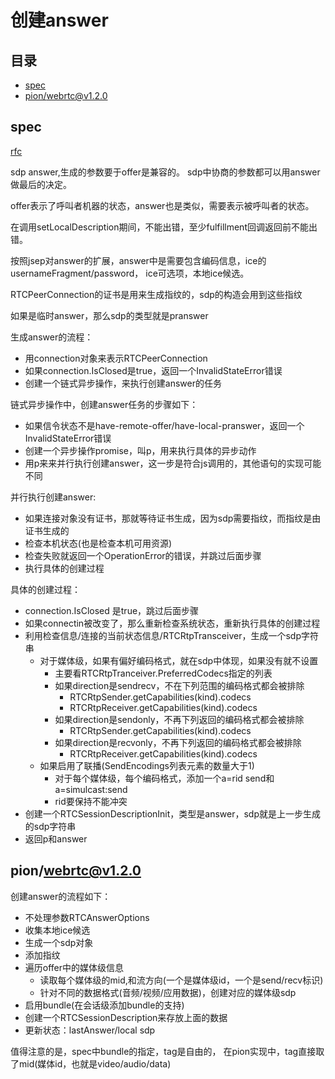 # 创建answer

## 目录

<!-- vim-markdown-toc GFM -->

- [spec](#spec)
- [pion/webrtc@v1.2.0](#pionwebrtcv120)

<!-- vim-markdown-toc -->

## spec

[rfc](https://www.w3.org/TR/webrtc/#dom-rtcpeerconnection-createanswer)

sdp answer,生成的参数要于offer是兼容的。
sdp中协商的参数都可以用answer做最后的决定。

offer表示了呼叫者机器的状态，answer也是类似，需要表示被呼叫者的状态。

在调用setLocalDescription期间，不能出错，至少fulfillment回调返回前不能出错。

按照jsep对answer的扩展，answer中是需要包含编码信息，ice的usernameFragment/password，
ice可选项，本地ice候选。

RTCPeerConnection的证书是用来生成指纹的，sdp的构造会用到这些指纹

如果是临时answer，那么sdp的类型就是pranswer

生成answer的流程：

- 用connection对象来表示RTCPeerConnection
- 如果connection.IsClosed是true，返回一个InvalidStateError错误
- 创建一个链式异步操作，来执行创建answer的任务

链式异步操作中，创建answer任务的步骤如下：

- 如果信令状态不是have-remote-offer/have-local-pranswer，返回一个InvalidStateError错误
- 创建一个异步操作promise，叫p，用来执行具体的异步动作
- 用p来来并行执行创建answer，这一步是符合js调用的，其他语句的实现可能不同

并行执行创建answer:

- 如果连接对象没有证书，那就等待证书生成，因为sdp需要指纹，而指纹是由证书生成的
- 检查本机状态(也是检查本机可用资源)
- 检查失败就返回一个OperationError的错误，并跳过后面步骤
- 执行具体的创建过程

具体的创建过程：

- connection.IsClosed 是true，跳过后面步骤
- 如果connectin被改变了，那么重新检查系统状态，重新执行具体的创建过程
- 利用检查信息/连接的当前状态信息/RTCRtpTransceiver，生成一个sdp字符串
  - 对于媒体级，如果有偏好编码格式，就在sdp中体现，如果没有就不设置
    - 主要看RTCRtpTranceiver.PreferredCodecs指定的列表
    - 如果direction是sendrecv，不在下列范围的编码格式都会被排除
      - RTCRtpSender.getCapabilities(kind).codecs
      - RTCRtpReceiver.getCapabilities(kind).codecs
    - 如果direction是sendonly，不再下列返回的编码格式都会被排除
      - RTCRtpSender.getCapabilities(kind).codecs
    - 如果direction是recvonly，不再下列返回的编码格式都会被排除
      - RTCRtpReceiver.getCapabilities(kind).codecs
  - 如果启用了联播(SendEncodings列表元素的数量大于1)
    - 对于每个媒体级，每个编码格式，添加一个a=rid send和a=simulcast:send
    - rid要保持不能冲突
- 创建一个RTCSessionDescriptionInit，类型是answer，sdp就是上一步生成的sdp字符串
- 返回p和answer

## pion/webrtc@v1.2.0

创建answer的流程如下：

- 不处理参数RTCAnswerOptions
- 收集本地ice候选
- 生成一个sdp对象
- 添加指纹
- 遍历offer中的媒体级信息
  - 读取每个媒体级的mid,和流方向(一个是媒体级id，一个是send/recv标识)
  - 针对不同的数据格式(音频/视频/应用数据)，创建对应的媒体级sdp
- 启用bundle(在会话级添加bundle的支持)
- 创建一个RTCSessionDescription来存放上面的数据
- 更新状态：lastAnswer/local sdp

值得注意的是，spec中bundle的指定，tag是自由的，
在pion实现中，tag直接取了mid(媒体id，也就是video/audio/data)
